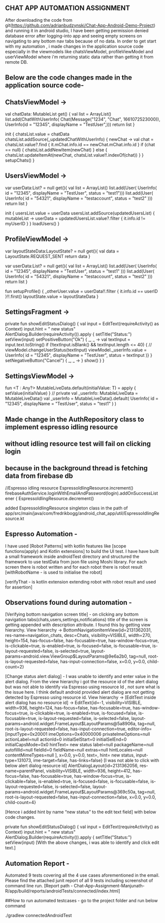 ## CHAT APP AUTOMATION ASSIGNMENT 
After downloading the code from git(https://github.com/adrianbudzynski/Chat-App-Android-Demo-Project) and running it in android studio, I have been getting permission denied database error after logging-into app and seeing empty screens on navigating to any bottom nav tabs because of no data.
In order to get start with my automation , i made changes in the application source code especially in the viewmodels like chatsViewModel, profileViewModel and userViewModel where i'm returning static data rather than getting it from remote DB.

## Below are the code changes made in the application source code-
## ChatsViewModel ->
val chatData: MutableList<ChatWithUserInfo>
    get() {
        val list = ArrayList<ChatWithUserInfo>()
        list.add(ChatWithUserInfo(
        Chat(Message("1234", "Chat", 1661072523000)),
        UserInfo(id = "12345",
        displayName = "TestUser",)))
    return list
}

init {
    chatsList.value = chatData
    chatsList.addSource(_updatedChatWithUserInfo) { newChat ->
    val chat = chatsList.value?.find { it.mChat.info.id == newChat.mChat.info.id }
    if (chat == null) {
        chatsList.addNewItem(newChat)
    } else {
    chatsList.updateItemAt(newChat, chatsList.value!!.indexOf(chat))
    } }
    setupChats()
}

## UsersViewModel ->
var userData:List<User>? = null
    get(){
        val list = ArrayList<User>()
        list.add(User(
        UserInfo(
        id = "12345",
        displayName = "TestUser",
        status = "test1")))
        list.add(User(
        UserInfo(
            id = "54321",
            displayName = "testaccount",
            status = "test2"
        )))
    return list
}

init {
    usersList.value = userData
    usersList.addSource(updatedUsersList) { mutableList ->
    userData = updatedUsersList.value?.filter { it.info.id != myUserID }
    }
    loadUsers()
}

## ProfileViewModel ->
var layoutStateData:LayoutState? = null
    get(){
        val data = LayoutState.REQUEST_SENT
    return data
}

var userData:List<User>? = null
    get(){
        val list = ArrayList<User>()
        list.add(User(
        UserInfo(
            id = "12345",
            displayName = "TestUser",
        status = "test1"
    )))
    list.add(User(
    UserInfo(
    id = "54321",
    displayName = "testaccount",
    status = "test2"
    )))
    return list
}

fun setupProfile() {
    _otherUser.value = userData!!.filter {
    it.info.id == userID
    }!!.first()
    layoutState.value = layoutStateData
}

## SettingsFragment ->
private fun showEditStatusDialog() {
    val input = EditText(requireActivity() as Context)
    input.hint = " new status"
    AlertDialog.Builder(requireActivity()).apply {
    setTitle("Status:")
    setView(input)
    setPositiveButton("Ok") { _, _ ->
    val textInput = input.text.toString()
    if (!textInput.isBlank() && textInput.length <= 40) {
//    viewModel.changeUserStatus(textInput)
    viewModel._userInfo.value = UserInfo(
    id = "12345",
    displayName = "TestUser",
    status = textInput
    )} }
    setNegativeButton("Cancel") { _, _ -> }
    show()
    }
}


## SettingsViewModel ->
fun <T : Any?> MutableLiveData<T>.default(initialValue: T) = apply { setValue(initialValue) }
//    private val _userInfo: MutableLiveData<UserInfo> = MutableLiveData()
    val _userInfo = MutableLiveData<UserInfo>().default(
    UserInfo(
        id = "12345",
        displayName = "TestUser",
        status = "test1"
    )
)

## Made change in the AuthRepository class to implement espresso idling resource
## without idling resource test will fail on clicking login 
## because in the background thread is fetching data from firebase db
//Espresso idling resource
EspressoIdlingResource.increment()
    firebaseAuthService.loginWithEmailAndPassword(login).addOnSuccessListener {
    EspressoIdlingResource.decrement()

added EspressoIdlingResource singleton class in the path of app/src/main/java/com/fredrikbogg/android_chat_app/util/EspressoIdlingResource.kt



## Espresso Automation -
I have used [Robot Patterns] with kotlin features like [scope functions(apply) and Kotlin extensions] to build the UI test.
I have have built a small framework inside androidTest directory and structured the framework to use testData from json file using Moshi library.
For each screen there is robot written and for each robot there is robot result
[withRobotName - is used to initialise the robot]

[verifyThat - is kotlin extension extending robot with robot result and used for assertion]

## Observations found during automation -
[Verifying bottom navigation screen title] - on clicking any bottom navigation tabs(chats,users,settings,notifications) title of the screen is getting appended with description attribute.
I found this by getting view hierarchy.
View hierarchy ->
BottomNavigationItemView{id=2131362031, res-name=navigation_chats, desc=Chats, visibility=VISIBLE, width=270, height=154, has-focus=false, has-focusable=true, has-window-focus=true, is-clickable=true, is-enabled=true, is-focused=false, is-focusable=true, is-layout-requested=false, is-selected=true, layout-params=android.view.ViewGroup$LayoutParams@9e6a2b0, tag=null, root-is-layout-requested=false, has-input-connection=false, x=0.0, y=0.0, child-count=2}

[Change status alert dialog] - I was unable to identify and enter value in the alert dialog.
From the view hierarchy i got the resource id of the alert dialog but was not able to identify via Espresso using resource Id , not sure what is the issue here. I think default android provided alert dialog are not getting detected by Espresso using resource id.
View hierarchy ->
[EditText inside alert dialog has no resource id] ->
EditText{id=-1, visibility=VISIBLE, width=936, height=124, has-focus=false, has-focusable=true, has-window-focus=true, is-clickable=true, is-enabled=true, is-focused=false, is-focusable=true, is-layout-requested=false, is-selected=false, layout-params=android.widget.FrameLayout$LayoutParams@5a8906a, tag=null, root-is-layout-requested=false, has-input-connection=true, editor-info=[inputType=0x20001 imeOptions=0x40000006 privateImeOptions=null actionLabel=null actionId=0 initialSelStart=0 initialSelEnd=0 initialCapsMode=0x0 hintText= new status label=null packageName=null autofillId=null fieldId=0 fieldName=null extras=null hintLocales=null contentMimeTypes=null ], x=0.0, y=0.0, text=, hint= new status, input-type=131073, ime-target=false, has-links=false}
[I was not able to click with below alert dialog resource id]
AlertDialogLayout{id=2131362056, res-name=parentPanel, visibility=VISIBLE, width=936, height=412, has-focus=false, has-focusable=true, has-window-focus=true, is-clickable=false, is-enabled=true, is-focused=false, is-focusable=false, is-layout-requested=false, is-selected=false, layout-params=android.widget.FrameLayout$LayoutParams@369c50a, tag=null, root-is-layout-requested=false, has-input-connection=false, x=0.0, y=0.0, child-count=4}

[Hence i added hint by name “new status” to the edit text field] with below code changes.

private fun showEditStatusDialog() {
    val input = EditText(requireActivity() as Context)
    input.hint = " new status"
    AlertDialog.Builder(requireActivity()).apply {
    setTitle("Status:")
    setView(input)
[With the above changes, i was able to identify and click edit text.]

## Automation Report -
Automated 9 tests covering all the 4 use cases aforementioned in the email.
Please find the attached junit report of all 9 tests including screenshot of command line run.
[Report path  - Chat-App-Assignment-Manjunath-R/app/build/reports/androidTests/connected/index.html]

##How to run automated testcases -
go to the project folder and run below command

./gradlew connectedAndroidTest


 


